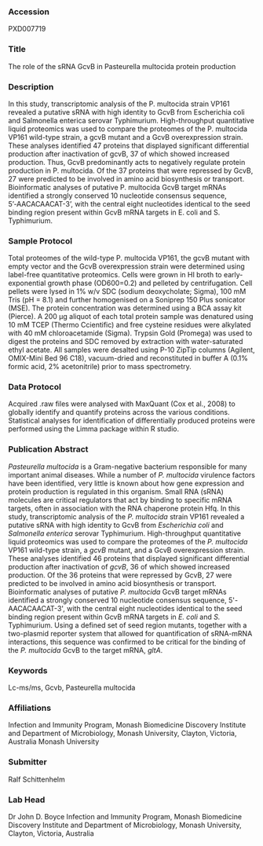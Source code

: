 ### Accession
PXD007719

### Title
The role of the sRNA GcvB in Pasteurella multocida protein production

### Description
In this study, transcriptomic analysis of the P. multocida strain VP161 revealed a putative sRNA with high identity to GcvB from Escherichia coli and Salmonella enterica serovar Typhimurium. High-throughput quantitative liquid proteomics was used to compare the proteomes of the P. multocida VP161 wild-type strain, a gcvB mutant and a GcvB overexpression strain. These analyses identified 47 proteins that displayed significant differential production after inactivation of gcvB, 37 of which showed increased production. Thus, GcvB predominantly acts to negatively regulate protein production in P. multocida. Of the 37 proteins that were repressed by GcvB, 27 were predicted to be involved in amino acid biosynthesis or transport. Bioinformatic analyses of putative P. multocida GcvB target mRNAs identified a strongly conserved 10 nucleotide consensus sequence, 5’‑AACACAACAT-3’, with the central eight nucleotides identical to the seed binding region present within GcvB mRNA targets in E. coli and S. Typhimurium.

### Sample Protocol
Total proteomes of the wild-type P. multocida VP161, the gcvB mutant with empty vector and the GcvB overexpression strain were determined using label-free quantitative proteomics. Cells were grown in HI broth to early-exponential growth phase (OD600=0.2) and pelleted by centrifugation. Cell pellets were lysed in 1% w/v SDC (sodium deoxycholate; Sigma), 100 mM Tris (pH = 8.1) and further homogenised on a Soniprep 150 Plus sonicator (MSE). The protein concentration was determined using a BCA assay kit (Pierce). A 200 µg aliquot of each total protein sample was denatured using 10 mM TCEP (Thermo Ccientific) and free cysteine residues were alkylated with 40 mM chloroacetamide (Sigma). Trypsin Gold (Promega) was used to digest the proteins and SDC removed by extraction with water-saturated ethyl acetate. All samples were desalted using P-10 ZipTip columns (Agilent, OMIX-Mini Bed 96 C18), vacuum-dried and reconstituted in buffer A (0.1% formic acid, 2% acetonitrile) prior to mass spectrometry.

### Data Protocol
Acquired .raw files were analysed with MaxQuant (Cox et al., 2008) to globally identify and quantify proteins across the various conditions. Statistical analyses for identification of differentially produced proteins were performed using the Limma package within R studio.

### Publication Abstract
<i>Pasteurella multocida</i> is a Gram-negative bacterium responsible for many important animal diseases. While a number of <i>P. multocida</i> virulence factors have been identified, very little is known about how gene expression and protein production is regulated in this organism. Small RNA (sRNA) molecules are critical regulators that act by binding to specific mRNA targets, often in association with the RNA chaperone protein Hfq. In this study, transcriptomic analysis of the <i>P. multocida</i> strain VP161 revealed a putative sRNA with high identity to GcvB from <i>Escherichia coli</i> and <i>Salmonella enterica</i> serovar Typhimurium. High-throughput quantitative liquid proteomics was used to compare the proteomes of the <i>P. multocida</i> VP161 wild-type strain, a <i>gcvB</i> mutant, and a GcvB overexpression strain. These analyses identified 46 proteins that displayed significant differential production after inactivation of <i>gcvB</i>, 36 of which showed increased production. Of the 36 proteins that were repressed by GcvB, 27 were predicted to be involved in amino acid biosynthesis or transport. Bioinformatic analyses of putative <i>P. multocida</i> GcvB target mRNAs identified a strongly conserved 10 nucleotide consensus sequence, 5'-AACACAACAT-3', with the central eight nucleotides identical to the seed binding region present within GcvB mRNA targets in <i>E. coli</i> and <i>S.</i> Typhimurium. Using a defined set of seed region mutants, together with a two-plasmid reporter system that allowed for quantification of sRNA-mRNA interactions, this sequence was confirmed to be critical for the binding of the <i>P. multocida</i> GcvB to the target mRNA, <i>gltA</i>.

### Keywords
Lc-ms/ms, Gcvb, Pasteurella multocida

### Affiliations
Infection and Immunity Program, Monash Biomedicine Discovery Institute and Department of Microbiology, Monash University, Clayton, Victoria, Australia
Monash University

### Submitter
Ralf Schittenhelm

### Lab Head
Dr John D. Boyce
Infection and Immunity Program, Monash Biomedicine Discovery Institute and Department of Microbiology, Monash University, Clayton, Victoria, Australia



